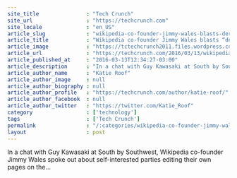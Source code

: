 ```yaml
---
site_title               : "Tech Crunch"
site_url                 : "https://techcrunch.com"
site_locale              : "en_US"
article_slug             : "wikipedia-co-founder-jimmy-wales-blasts-deranged-companies-editing-their-own-pages"
article_title            : "Wikipedia co-founder Jimmy Wales blasts “deranged” companies editing their own pages"
article_image            : "https://tctechcrunch2011.files.wordpress.com/2016/03/515409922.jpg?w=764&h=400&crop=1"
article_url              : "https://techcrunch.com/2016/03/13/wikipedia-co-founder-jimmy-wales-blasts-deranged-companies-editing-their-own-pages/"
article_published_at     : "2016-03-13T12:34:27-03:00"
article_description      : "In a chat with Guy Kawasaki at South by Southwest, Wikipedia co-founder Jimmy Wales spoke out about self-interested parties editing their own pages on the..."
article_author_name      : "Katie Roof"
article_author_image     : null
article_author_biography : null
article_author_profile   : "https://techcrunch.com/author/katie-roof/"
article_author_facebook  : null
article_author_twitter   : "https://twitter.com/Katie_Roof"
category                 : ['technology']
tags                     : ['Tech Crunch']
permalink                : "/:categories/wikipedia-co-founder-jimmy-wales-blasts-deranged-companies-editing-their-own-pages/"
layout                   : post
---
```


In a chat with Guy Kawasaki at South by Southwest, Wikipedia co-founder Jimmy Wales spoke out about self-interested parties editing their own pages on the...
